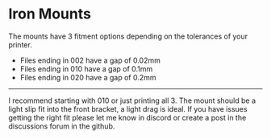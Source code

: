 # Iron Mounts

The mounts have 3 fitment options depending on the tolerances of your printer.

* Files ending in 002 have a gap of 0.02mm
* Files ending in 010 have a gap of 0.1mm
* Files ending in 020 have a gap of 0.2mm

___

I recommend starting with 010 or just printing all 3. The mount should be a light slip fit into the front bracket, a light drag is ideal. If you have issues getting the right fit please let me know in discord or create a post in the discussions forum in the github.